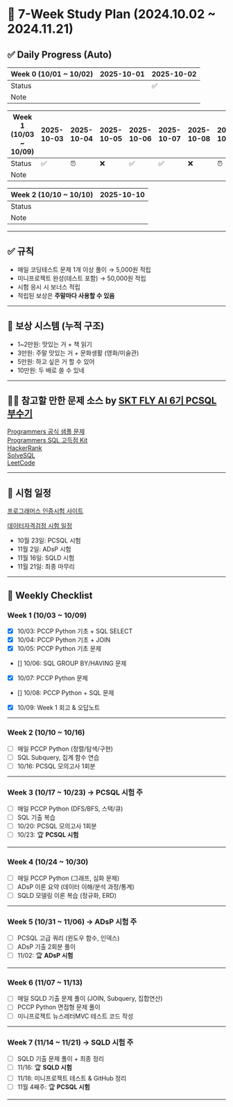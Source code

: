 # 🎯 7-Week Study Plan (2024.10.02 ~ 2024.11.21)

## ✅ Daily Progress (Auto)

<!-- PROGRESS:START -->
| Week 0 (10/01 ~ 10/02) | 2025-10-01 | 2025-10-02 |
|------------------------|------------|------------|
| Status                 |  | ✅ |
| Note                   |  |  |

| Week 1 (10/03 ~ 10/09) | 2025-10-03 | 2025-10-04 | 2025-10-05 | 2025-10-06 | 2025-10-07 | 2025-10-08 | 2025-10-09 |
|------------------------|------------|------------|------------|------------|------------|------------|------------|
| Status                 | ✅ | ⏰ | ❌ | ✅ | ✅ | ❌ | ⏰ |
| Note                   |  |  |  |  |  |  |  |

| Week 2 (10/10 ~ 10/10) | 2025-10-10 |
|------------------------|------------|
| Status                 |  |
| Note                   |  |
<!-- PROGRESS:END -->


---

## ✅ 규칙

- 매일 코딩테스트 문제 1개 이상 풀이 → 5,000원 적립
- 미니프로젝트 완성(테스트 포함) → 50,000원 적립
- 시험 응시 시 보너스 적립
- 적립된 보상은 **주말마다 사용할 수 있음**

---

## 🎁 보상 시스템 (누적 구조)

- 1~2만원: 맛있는 거 + 책 읽기
- 3만원: 주말 맛있는 거 + 문화생활 (영화/미술관)
- 5만원: 하고 싶은 거 할 수 있어
- 10만원: 두 배로 쓸 수 있네

---

## 🧑‍💻 참고할 만한 문제 소스 by [SKT FLY AI 6기 PCSQL 부수기](https://github.com/Hyubbbb/FLY_PCSQL?tab=readme-ov-file)
[Programmers 공식 샘플 문제](https://certi.programmers.co.kr/about/sample)  
[Programmers SQL 고득점 Kit](https://school.programmers.co.kr/learn/challenges?tab=sql_practice_kit)  
[HackerRank](https://www.hackerrank.com/domains/sql?ref=blog.selectfromuser.com)  
[SolveSQL](https://solvesql.com/?ref=blog.selectfromuser.com)  
[LeetCode](https://leetcode.com/studyplan/top-sql-50/)

---

## 🎯 시험 일정
[프로그래머스 인증시험 사이트](https://certi.programmers.co.kr/tryouts)

[데이터자격검정 시험 일정](https://www.dataq.or.kr/www/accept/schedule.do)

- 10월 23일: PCSQL 시험
- 11월 2일: ADsP 시험
- 11월 16일: SQLD 시험
- 11월 21일: 최종 마무리

---

## 📅 Weekly Checklist


### Week 1 (10/03 ~ 10/09)

- [x] 10/03: PCCP Python 기초 + SQL SELECT
- [x] 10/04: PCCP Python 기초 + JOIN
- [x] 10/05: PCCP Python 기초 문제
- [] 10/06: SQL GROUP BY/HAVING 문제
- [x] 10/07: PCCP Python 문제
- [] 10/08: PCCP Python + SQL 문제
- [x] 10/09: Week 1 회고 & 오답노트

---

### Week 2 (10/10 ~ 10/16)

- [ ] 매일 PCCP Python (정렬/탐색/구현)
- [ ] SQL Subquery, 집계 함수 연습
- [ ] 10/16: PCSQL 모의고사 1회분

---

### Week 3 (10/17 ~ 10/23) → **PCSQL 시험 주**

- [ ] 매일 PCCP Python (DFS/BFS, 스택/큐)
- [ ] SQL 기출 복습
- [ ] 10/20: PCSQL 모의고사 1회분
- [ ] 10/23: 🏆 **PCSQL 시험**

---

### Week 4 (10/24 ~ 10/30)

- [ ] 매일 PCCP Python (그래프, 심화 문제)
- [ ] ADsP 이론 요약 (데이터 이해/분석 과정/통계)
- [ ] SQLD 모델링 이론 복습 (정규화, ERD)

---

### Week 5 (10/31 ~ 11/06) → **ADsP 시험 주**

- [ ] PCSQL 고급 쿼리 (윈도우 함수, 인덱스)
- [ ] ADsP 기출 2회분 풀이
- [ ] 11/02: 🏆 **ADsP 시험**

---

### Week 6 (11/07 ~ 11/13)

- [ ] 매일 SQLD 기출 문제 풀이 (JOIN, Subquery, 집합연산)
- [ ] PCCP Python 면접형 문제 풀이
- [ ] 미니프로젝트 뉴스레터MVC 테스트 코드 작성

---

### Week 7 (11/14 ~ 11/21) → **SQLD 시험 주**

- [ ] SQLD 기출 문제 풀이 + 최종 정리
- [ ] 11/16: 🏆 **SQLD 시험**
- [ ] 11/18: 미니프로젝트 테스트 & GitHub 정리
- [ ] 11월 4째주: 🏆 **PCSQL 시험**

---




